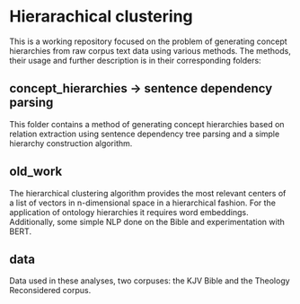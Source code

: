 # Hierarachical clustering
This is a working repository focused on the problem of generating concept hierarchies from raw corpus text data using various methods. The methods, their usage and further description is in their corresponding folders:

## concept_hierarchies -> sentence dependency parsing
This folder contains a method of generating concept hierarchies based on relation extraction using sentence dependency tree parsing and a simple hierarchy construction algorithm.

## old_work
The hierarchical clustering algorithm provides the most relevant centers of a list of vectors in n-dimensional space in a hierarchical fashion. For the application of ontology hierarchies it requires word embeddings. Additionally, some simple NLP done on the Bible and experimentation with BERT.

## data
Data used in these analyses, two corpuses: the KJV Bible and the Theology Reconsidered corpus.